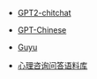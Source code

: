 

- [GPT2-chitchat](https://github.com/yangjianxin1/GPT2-chitchat)
- [GPT-Chinese](https://github.com/lemon234071/GPT-Chinese)
- [Guyu](https://github.com/lipiji/Guyu)

- [心理咨询问答语料库](https://github.com/chatopera/efaqa-corpus-zh)